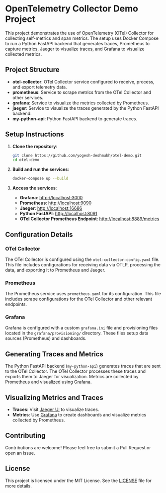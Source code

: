 # OpenTelemetry Collector Demo Project

This project demonstrates the use of OpenTelemetry (OTel) Collector for collecting self-metrics and span metrics. The setup uses Docker Compose to run a Python FastAPI backend that generates traces, Prometheus to capture metrics, Jaeger to visualize traces, and Grafana to visualize collected metrics.

## Project Structure

- **otel-collector**: OTel Collector service configured to receive, process, and export telemetry data.
- **prometheus**: Service to scrape metrics from the OTel Collector and other services.
- **grafana**: Service to visualize the metrics collected by Prometheus.
- **jaeger**: Service to visualize the traces generated by the Python FastAPI backend.
- **my-python-api**: Python FastAPI backend to generate traces.

## Setup Instructions

1. **Clone the repository**:
    ```bash
    git clone https://github.com/yogesh-deshmukh/otel-demo.git
    cd otel-demo
    ```

2. **Build and run the services**:
    ```bash
    docker-compose up --build
    ```

3. **Access the services**:
    - **Grafana**: [http://localhost:3000](http://localhost:3000)
    - **Prometheus**: [http://localhost:9090](http://localhost:9090)
    - **Jaeger**: [http://localhost:16686](http://localhost:16686)
    - **Python FastAPI**: [http://localhost:8091](http://localhost:8091)
    - **OTel Collector Prometheus Endpoint**: [http://localhost:8889/metrics](http://localhost:8889/metrics)

## Configuration Details

### OTel Collector

The OTel Collector is configured using the `otel-collector-config.yaml` file. This file includes configurations for receiving data via OTLP, processing the data, and exporting it to Prometheus and Jaeger.

### Prometheus

The Prometheus service uses `prometheus.yaml` for its configuration. This file includes scrape configurations for the OTel Collector and other relevant endpoints.

### Grafana

Grafana is configured with a custom `grafana.ini` file and provisioning files located in the `grafana/provisioning/` directory. These files setup data sources (Prometheus) and dashboards.

## Generating Traces and Metrics

The Python FastAPI backend (`my-python-api`) generates traces that are sent to the OTel Collector. The OTel Collector processes these traces and exports them to Jaeger for visualization. Metrics are collected by Prometheus and visualized using Grafana.

## Visualizing Metrics and Traces

- **Traces**: Visit [Jaeger UI](http://localhost:16686) to visualize traces.
- **Metrics**: Use [Grafana](http://localhost:3000) to create dashboards and visualize metrics collected by Prometheus.

## Contributing

Contributions are welcome! Please feel free to submit a Pull Request or open an issue.

## License

This project is licensed under the MIT License. See the [LICENSE](LICENSE) file for more details.
